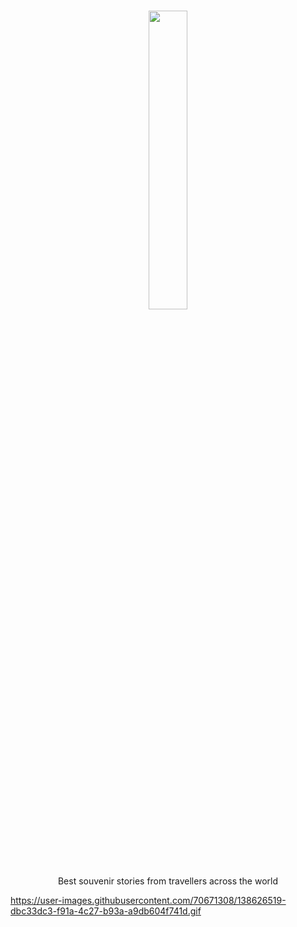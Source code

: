 <h1 align="center">
  <img src="https://user-images.githubusercontent.com/70671308/138619899-f3b6b4c6-4561-4d2b-a728-1d0d96ed0fbe.png" style="width: 35%">
</h1>

<p align="center">Best souvenir stories from travellers across the world</p>


https://user-images.githubusercontent.com/70671308/138626519-dbc33dc3-f91a-4c27-b93a-a9db604f741d.gif

